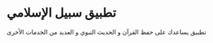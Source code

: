 تطبيق سبيل الإسلامي
===============
تطبيق يساعدك على حفظ القرآن و الحديث النبوي و العديد من الخدمات الأخرى
